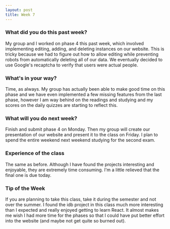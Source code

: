 ```yaml
---
layout: post
title: Week 7
---
```


### What did you do this past week?
My group and I worked on phase 4 this past week, which involved implementing editing, adding, and deleting instances on our website. This is tricky because we had to figure out how to allow editing while preventing robots from automatically deleting all of our data. We eventually decided to use Google's recaptcha to verify that users were actual people.

### What's in your way?
Time, as always. My group has actually been able to make good time on this phase and we have even implemented a few missing features from the last phase, however I am way behind on the readings and studying and my scores on the daily quizzes are starting to reflect this.

### What will you do next week?
Finish and submit phase 4 on Monday. Then my group will create our presentation of our website and present it to the class on Friday. I plan to spend the entire weekend next weekend studying for the second exam. 

### Experience of the class
The same as before. Although I have found the projects interesting and enjoyable, they are extremely time consuming. I'm a little relieved that the final one is due today. 

### Tip of the Week
If you are planning to take this class, take it during the semester and not over the summer. I found the idb project in this class much more interesting than I expected and really enjoyed getting to learn React. It almost makes me wish I had more time for the phases so that I could have put better effort into the website (and maybe not get quite so burned out).
